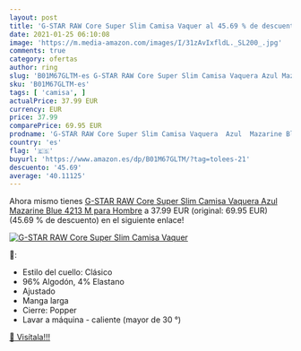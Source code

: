 ```yaml
---
layout: post
title: 'G-STAR RAW Core Super Slim Camisa Vaquer al 45.69 % de descuento'
date: 2021-01-25 06:10:08
image: 'https://m.media-amazon.com/images/I/31zAvIxfldL._SL200_.jpg'
comments: true
category: ofertas
author: ring
slug: 'B01M67GLTM-es G-STAR RAW Core Super Slim Camisa Vaquera Azul Mazarine...'
sku: 'B01M67GLTM-es'
tags: [ 'camisa', ]
actualPrice: 37.99 EUR
currency: EUR
price: 37.99
comparePrice: 69.95 EUR
prodname: 'G-STAR RAW Core Super Slim Camisa Vaquera  Azul  Mazarine Blue 4213   M para Hombre'
country: 'es'
flag: '🇪🇸'
buyurl: 'https://www.amazon.es/dp/B01M67GLTM/?tag=tolees-21'
descuento: '45.69'
average: '40.11125'
---
```


Ahora mismo tienes [G-STAR RAW Core Super Slim Camisa Vaquera  Azul  Mazarine Blue 4213   M para Hombre](https://www.amazon.es/dp/B01M67GLTM/?tag=tolees-21) a 37.99 EUR (original: 69.95 EUR) (45.69 %  de descuento) en el siguiente enlace!

[![G-STAR RAW Core Super Slim Camisa Vaquer](https://m.media-amazon.com/images/I/31zAvIxfldL._SL200_.jpg)](https://www.amazon.es/dp/B01M67GLTM/?tag=tolees-21)

🔎:

- Estilo del cuello: Clásico
- 96% Algodón, 4% Elastano
- Ajustado
- Manga larga
- Cierre: Popper
- Lavar a máquina - caliente (mayor de 30 °)

[🛒 Visítala!!!](https://www.amazon.es/dp/B01M67GLTM/?tag=tolees-21)
